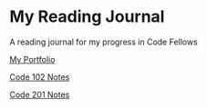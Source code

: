 # My Reading Journal

A reading journal for my progress in Code Fellows

[My Portfolio](https://github.com/NephilimEyez)

[Code 102 Notes](code-102/README.md)

[Code 201 Notes](code-201/README.md)
